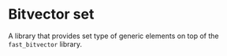 # Bitvector set
A library that provides set type of generic elements on top of the `fast_bitvector` library.
